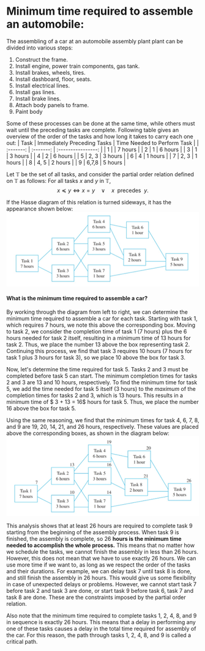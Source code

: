#  Minimum time required to assemble an automobile:
The assembling of a car at an automobile assembly plant plant can be divided into various steps:
1. Construct the frame.
2. Install engine, power train components, gas tank.
3. Install brakes, wheels, tires.
4. Install dashboard, floor, seats.
5. Install electrical lines.
6. Install gas lines.
7. Install brake lines.
8. Attach body panels to frame.
9. Paint body

Some of these processes can be done at the same time, while others must wait until the preceding tasks are complete. Following table gives an overview of the order of the tasks and how long it takes to carry each one out:
| Task | Immediately Preceding Tasks | Time Needed to Perform Task |
| :-------: | :-------: | :----------------: |
|   1       |           |     7 hours        |
|   2       |   1       |     6 hours        |
|   3       |   1       |     3 hours        |
|   4       |   2       |     6 hours        |
|   5       |   2, 3    |     3 hours        |
|   6       |   4       |     1 hours        |
|   7       |   2, 3    |     1 hours        |
|   8       |   4, 5    |     2 hours        |
|   9       |   6,7,8   |     5 hours        |



Let $\mathbb{T}$ be the set of all tasks, and consider the partial order relation defined on $\mathbb{T}$ as follows: For all tasks $x$ and $y$ in $\mathbb{T}$,
$$x \preceq y \iff x = y \quad \vee \quad  x \enspace \text{precedes} \enspace y.$$

If the Hasse diagram of this relation is turned sideways, it has the appearance shown below:
![Task Diagram](task_diagram.jpeg)




#### What is the minimum time required to assemble a car? 
By working through the diagram from left to right, we can determine the minimum time required to assemble a car for each task. Starting with task $1$, which requires $7$ hours, we note this above the corresponding box. Moving to task $2$, we consider the completion time of task $1$ ($7$ hours) plus the $6$ hours needed for task $2$ itself, resulting in a minimum time of $13$ hours for task 2. Thus, we place the number $13$ above the box representing task $2$. Continuing this process, we find that task $3$ requires $10$ hours ($7$ hours for task $1$ plus $3$ hours for task $3$), so we place $10$ above the box for task $3$.


Now, let's determine the time required for task $5$. Tasks $2$ and $3$ must be completed before task $5$ can start. The minimum completion times for tasks $2$ and $3$ are $13$ and $10$ hours, respectively. To find the minimum time for task $5$, we add the time needed for task $5$ itself ($3$ hours) to the _maximum_ of the completion times for tasks $2$ and $3$, which is $13$ hours. This results in a minimum time of $ 3 + 13 = 16$ hours for task $5$. Thus, we place the number $16$ above the box for task $5$.


Using the same reasoning, we find that the minimum times for task $4$, $6$, $7$, $8$, and $9$ are $19$, $20$, $14$, $21$, and $26$ hours, respectively. These values are placed above the corresponding boxes, as shown in the diagram below:
![Task Diagram with time for each task](task_diagram_time.jpeg)



This analysis shows that at least $26$ hours are required to complete task $9$ starting from the
beginning of the assembly process. When task $9$ is finished, the assembly is complete, so
$26$ **hours is the minimum time needed to accomplish the whole process.** This means that no matter how we schedule the tasks, we cannot finish the assembly in less than $26$ hours. However, this does not mean that we have to use exactly $26$ hours. We can use more time if we want to, as long as we respect the order of the tasks and their durations. For example, we can delay task $7$ until task $8$ is done, and still finish the assembly in $26$ hours. This would give us some flexibility in case of unexpected delays or problems. However, we cannot start task $7$ before task $2$ and task $3$ are done, or start task $9$ before task $6$, task $7$ and task $8$ are done. These are the constraints imposed by the partial order relation.

Also note that the minimum time required to complete tasks $1$, $2$, $4$, $8$, and $9$ in sequence is
exactly $26$ hours. This means that a delay in performing any one of these tasks causes a
delay in the total time required for assembly of the car. For this reason, the path through
tasks $1$, $2$, $4$, $8$, and $9$ is called a critical path.
